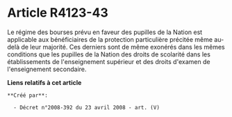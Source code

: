 # Article R4123-43

Le régime des bourses prévu en faveur des pupilles de la Nation est applicable aux bénéficiaires de la protection
particulière précitée même au-delà de leur majorité. Ces derniers sont de même exonérés dans les mêmes conditions que les
pupilles de la Nation des droits de scolarité dans les établissements de l'enseignement supérieur et des droits d'examen de
l'enseignement secondaire.

**Liens relatifs à cet article**

	**Créé par**:

	  - Décret n°2008-392 du 23 avril 2008 - art. (V)
